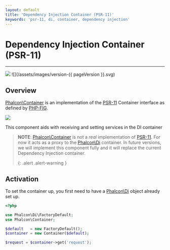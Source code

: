 ```yaml
---
layout: default
title: 'Dependency Injection Container (PSR-11)'
keywords: 'psr-11, di, container, dependency injection'
---
```


# Dependency Injection Container (PSR-11)
- - -
![](/assets/images/document-status-under-review-red.svg) ![](/assets/images/version-{{ pageVersion }}.svg)

## Overview
[Phalcon\Container][container] is an implementation of the [PSR-11][psr-11] Container interface as defined by [PHP-FIG][php-fig].

![](/assets/images/implements-psr--11-blue.svg)

This component aids with receiving and setting services in the DI container

> **NOTE**: [Phalcon\Container][container] is not a _real_ implementation of [PSR-11][psr-11]. For now it acts as a proxy to the [Phalcon\Di](di) container. In future versions, we will implement this component fully and it will replace the current Dependency Injection container. 
> 
> {: .alert .alert-warning }

## Activation
To set the container up, you first need to have a [Phalcon\Di](di) object already set up.

```php
<?php

use Phalcon\Di\FactoryDefault;
use Phalcon\Container;

$default   = new FactoryDefault();
$container = new Container($default);

$request = $container->get('request');
```

[php-fig]: https://www.php-fig.org/
[psr-11]: https://www.php-fig.org/psr/psr-11/
[container]: api/phalcon_container#container
